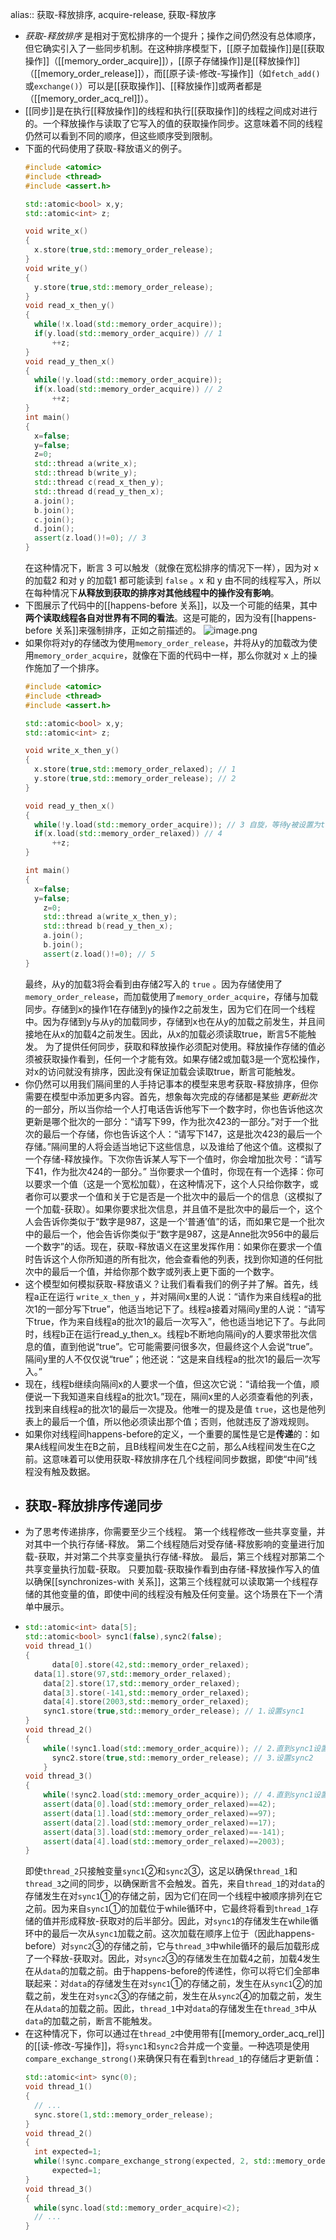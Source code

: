 alias:: 获取-释放排序, acquire-release, 获取-释放序

- *获取-释放排序* 是相对于宽松排序的一个提升；操作之间仍然没有总体顺序，但它确实引入了一些同步机制。在这种排序模型下，[[原子加载操作]]是[[获取操作]]（[[memory_order_acquire]]），[[原子存储操作]]是[[释放操作]]（[[memory_order_release]]），而[[原子读-修改-写操作]]（如`fetch_add()`或`exchange()`）可以是[[获取操作]]、[[释放操作]]或两者都是（[[memory_order_acq_rel]]）。
- [[同步]]是在执行[[释放操作]]的线程和执行[[获取操作]]的线程之间成对进行的。一个释放操作与读取了它写入的值的获取操作同步。这意味着不同的线程仍然可以看到不同的顺序，但这些顺序受到限制。
- 下面的代码使用了获取-释放语义的例子。
  ``` cpp
  #include <atomic>
  #include <thread>
  #include <assert.h>
  
  std::atomic<bool> x,y;
  std::atomic<int> z;
  
  void write_x()
  {
  	x.store(true,std::memory_order_release);
  }
  void write_y()
  {
  	y.store(true,std::memory_order_release);
  }
  void read_x_then_y()
  {
    while(!x.load(std::memory_order_acquire));
    if(y.load(std::memory_order_acquire)) // 1
    	++z;	
  }
  void read_y_then_x()
  {
    while(!y.load(std::memory_order_acquire));
    if(x.load(std::memory_order_acquire)) // 2
    	++z;
  }
  int main()
  {
    x=false;
    y=false;
    z=0;
    std::thread a(write_x);
    std::thread b(write_y);
    std::thread c(read_x_then_y);
    std::thread d(read_y_then_x);
    a.join();
    b.join();
    c.join();
    d.join();
    assert(z.load()!=0); // 3
  }
  ```
  在这种情况下，断言 3 可以触发（就像在宽松排序的情况下一样），因为对 x 的加载2 和对 y 的加载1 都可能读到 `false` 。x 和 y 由不同的线程写入，所以在每种情况下**从释放到获取的排序对其他线程中的操作没有影响**。
- 下图展示了代码中的[[happens-before 关系]]，以及一个可能的结果，其中**两个读取线程各自对世界有不同的看法**。这是可能的，因为没有[[happens-before 关系]]来强制排序，正如之前描述的。
  ![image.png](../assets/image_1709365108183_0.png)
- 如果你将对y的存储改为使用`memory_order_release`，并将从y的加载改为使用`memory_order_acquire`，就像在下面的代码中一样，那么你就对 x 上的操作施加了一个排序。
  ``` cpp
  #include <atomic>
  #include <thread>
  #include <assert.h>
  
  std::atomic<bool> x,y;
  std::atomic<int> z;
  
  void write_x_then_y()
  {
  	x.store(true,std::memory_order_relaxed); // 1
  	y.store(true,std::memory_order_release); // 2
  }
  
  void read_y_then_x()
  {
  	while(!y.load(std::memory_order_acquire)); // 3 自旋，等待y被设置为true
  	if(x.load(std::memory_order_relaxed)) // 4
  		++z;
  }
  
  int main()
  {
  	x=false;
  	y=false;
      z=0;
      std::thread a(write_x_then_y);
      std::thread b(read_y_then_x);
      a.join();
      b.join();
      assert(z.load()!=0); // 5
  }
  ```
  最终，从y的加载3将会看到由存储2写入的 `true` 。因为存储使用了`memory_order_release`，而加载使用了`memory_order_acquire`，存储与加载同步。存储到x的操作1在存储到y的操作2之前发生，因为它们在同一个线程中。因为存储到y与从y的加载同步，存储到x也在从y的加载之前发生，并且间接地在从x的加载4之前发生。因此，从x的加载必须读取true，断言5不能触发。
  为了提供任何同步，获取和释放操作必须配对使用。释放操作存储的值必须被获取操作看到，任何一个才能有效。如果存储2或加载3是一个宽松操作，对x的访问就没有排序，因此没有保证加载会读取true，断言可能触发。
- 你仍然可以用我们隔间里的人手持记事本的模型来思考获取-释放排序，但你需要在模型中添加更多内容。首先，想象每次完成的存储都是某些 *更新批次* 的一部分，所以当你给一个人打电话告诉他写下一个数字时，你也告诉他这次更新是哪个批次的一部分：“请写下99，作为批次423的一部分。”对于一个批次的最后一个存储，你也告诉这个人：“请写下147，这是批次423的最后一个存储。”隔间里的人将会适当地记下这些信息，以及谁给了他这个值。这模拟了一个存储-释放操作。下次你告诉某人写下一个值时，你会增加批次号：“请写下41，作为批次424的一部分。”
  当你要求一个值时，你现在有一个选择：你可以要求一个值（这是一个宽松加载），在这种情况下，这个人只给你数字，或者你可以要求一个值和关于它是否是一个批次中的最后一个的信息（这模拟了一个加载-获取）。如果你要求批次信息，并且值不是批次中的最后一个，这个人会告诉你类似于“数字是987，这是一个‘普通’值”的话，而如果它是一个批次中的最后一个，他会告诉你类似于“数字是987，这是Anne批次956中的最后一个数字”的话。现在，获取-释放语义在这里发挥作用：如果你在要求一个值时告诉这个人你所知道的所有批次，他会查看他的列表，找到你知道的任何批次中的最后一个值，并给你那个数字或列表上更下面的一个数字。
- 这个模型如何模拟获取-释放语义？让我们看看我们的例子并了解。首先，线程a正在运行 `write_x_then_y` ，并对隔间x里的人说：“请作为来自线程a的批次1的一部分写下true”，他适当地记下了。线程a接着对隔间y里的人说：“请写下true，作为来自线程a的批次1的最后一次写入”，他也适当地记下了。与此同时，线程b正在运行read_y_then_x。线程b不断地向隔间y的人要求带批次信息的值，直到他说“true”。它可能需要问很多次，但最终这个人会说“true”。隔间y里的人不仅仅说“true”；他还说：“这是来自线程a的批次1的最后一次写入。”
- 现在，线程b继续向隔间x的人要求一个值，但这次它说：“请给我一个值，顺便说一下我知道来自线程a的批次1。”现在，隔间x里的人必须查看他的列表，找到来自线程a的批次1的最后一次提及。他唯一的提及是值 `true`，这也是他列表上的最后一个值，所以他必须读出那个值；否则，他就违反了游戏规则。
- 如果你对线程间happens-before的定义，一个重要的属性是它是**传递**的：如果A线程间发生在B之前，且B线程间发生在C之前，那么A线程间发生在C之前。这意味着可以使用获取-释放排序在几个线程间同步数据，即使“中间”线程没有触及数据。
- ## 获取-释放排序传递同步
- 为了思考传递排序，你需要至少三个线程。
  第一个线程修改一些共享变量，并对其中一个执行存储-释放。
  第二个线程随后对受存储-释放影响的变量进行加载-获取，并对第二个共享变量执行存储-释放。
  最后，第三个线程对那第二个共享变量执行加载-获取。
  只要加载-获取操作看到由存储-释放操作写入的值以确保[[synchronizes-with 关系]]，这第三个线程就可以读取第一个线程存储的其他变量的值，即使中间的线程没有触及任何变量。这个场景在下一个清单中展示。
- ``` cpp
  std::atomic<int> data[5];
  std::atomic<bool> sync1(false),sync2(false);
  void thread_1()
  {
    	data[0].store(42,std::memory_order_relaxed);
  	data[1].store(97,std::memory_order_relaxed);
      data[2].store(17,std::memory_order_relaxed);
      data[3].store(-141,std::memory_order_relaxed);
      data[4].store(2003,std::memory_order_relaxed);
      sync1.store(true,std::memory_order_release); // 1.设置sync1
  }
  void thread_2()
  {
      while(!sync1.load(std::memory_order_acquire)); // 2.直到sync1设置后，循环结束
      	sync2.store(true,std::memory_order_release); // 3.设置sync2
      }
  void thread_3()
  {
      while(!sync2.load(std::memory_order_acquire)); // 4.直到sync1设置后，循环结束
      assert(data[0].load(std::memory_order_relaxed)==42);
      assert(data[1].load(std::memory_order_relaxed)==97);
      assert(data[2].load(std::memory_order_relaxed)==17);
      assert(data[3].load(std::memory_order_relaxed)==-141);
      assert(data[4].load(std::memory_order_relaxed)==2003);
  }
  ```
  即使`thread_2`只接触变量`sync1`②和`sync2`③，这足以确保`thread_1`和`thread_3`之间的同步，以确保断言不会触发。首先，来自`thread_1`的对`data`的存储发生在对`sync1`①的存储之前，因为它们在同一个线程中被顺序排列在它之前。因为来自`sync1`①的加载位于while循环中，它最终将看到`thread_1`存储的值并形成释放-获取对的后半部分。因此，对`sync1`的存储发生在while循环中的最后一次从`sync1`加载之前。这次加载在顺序上位于（因此happens-before）对`sync2`③的存储之前，它与`thread_3`中while循环的最后加载形成了一个释放-获取对。因此，对`sync2`③的存储发生在加载4之前，加载4发生在从`data`的加载之前。由于happens-before的传递性，你可以将它们全部串联起来：对`data`的存储发生在对`sync1`①的存储之前，发生在从`sync1`②的加载之前，发生在对`sync2`③的存储之前，发生在从`sync2`④的加载之前，发生在从`data`的加载之前。因此，`thread_1`中对`data`的存储发生在`thread_3`中从`data`的加载之前，断言不能触发。
- 在这种情况下，你可以通过在`thread_2`中使用带有[[memory_order_acq_rel]]的[[读-修改-写操作]]，将`sync1`和`sync2`合并成一个变量。一种选项是使用`compare_exchange_strong()`来确保只有在看到`thread_1`的存储后才更新值：
  ``` cpp
  std::atomic<int> sync(0);
  void thread_1()
  {
    // ...
    sync.store(1,std::memory_order_release);
  }
  void thread_2()
  {
    int expected=1;
    while(!sync.compare_exchange_strong(expected, 2, std::memory_order_acq_rel))
    	expected=1;
  }
  void thread_3()
  {
    while(sync.load(std::memory_order_acquire)<2);
    // ...
  }
  ```